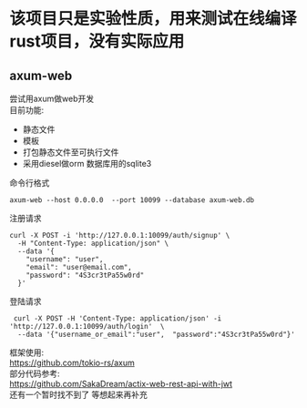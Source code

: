 # 该项目只是实验性质，用来测试在线编译rust项目，没有实际应用    
## axum-web
尝试用axum做web开发    
目前功能:  
* 静态文件  
* 模板  
* 打包静态文件至可执行文件  
* 采用diesel做orm 数据库用的sqlite3    

命令行格式   
```
axum-web --host 0.0.0.0  --port 10099 --database axum-web.db
```
注册请求
```
curl -X POST -i 'http://127.0.0.1:10099/auth/signup' \
  -H "Content-Type: application/json" \
  --data '{
    "username": "user",
    "email": "user@email.com",
    "password": "4S3cr3tPa55w0rd"
  }'
```

登陆请求
```
 curl -X POST -H 'Content-Type: application/json' -i 'http://127.0.0.1:10099/auth/login'  \
  --data '{"username_or_email":"user",  "password":"4S3cr3tPa55w0rd"}'
```





框架使用:    
https://github.com/tokio-rs/axum     
部分代码参考:   
https://github.com/SakaDream/actix-web-rest-api-with-jwt   
还有一个暂时找不到了 等想起来再补充  
